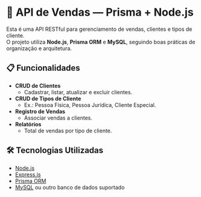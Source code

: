 # 🛒 API de Vendas — Prisma + Node.js

Esta é uma API RESTful para gerenciamento de vendas, clientes e tipos de cliente.  
O projeto utiliza **Node.js**, **Prisma ORM** e **MySQL**, seguindo boas práticas de organização e arquitetura.

## 📋 Funcionalidades

- **CRUD de Clientes**  
  - Cadastrar, listar, atualizar e excluir clientes.
- **CRUD de Tipos de Cliente**  
  - Ex.: Pessoa Física, Pessoa Jurídica, Cliente Especial.
- **Registro de Vendas**  
  - Associar vendas a clientes.
- **Relatórios**  
  - Total de vendas por tipo de cliente.

## 🛠 Tecnologias Utilizadas

- [Node.js](https://nodejs.org/)
- [Express.js](https://expressjs.com/)
- [Prisma ORM](https://www.prisma.io/)
- [MySQL](https://www.mysql.com/) ou outro banco de dados suportado
